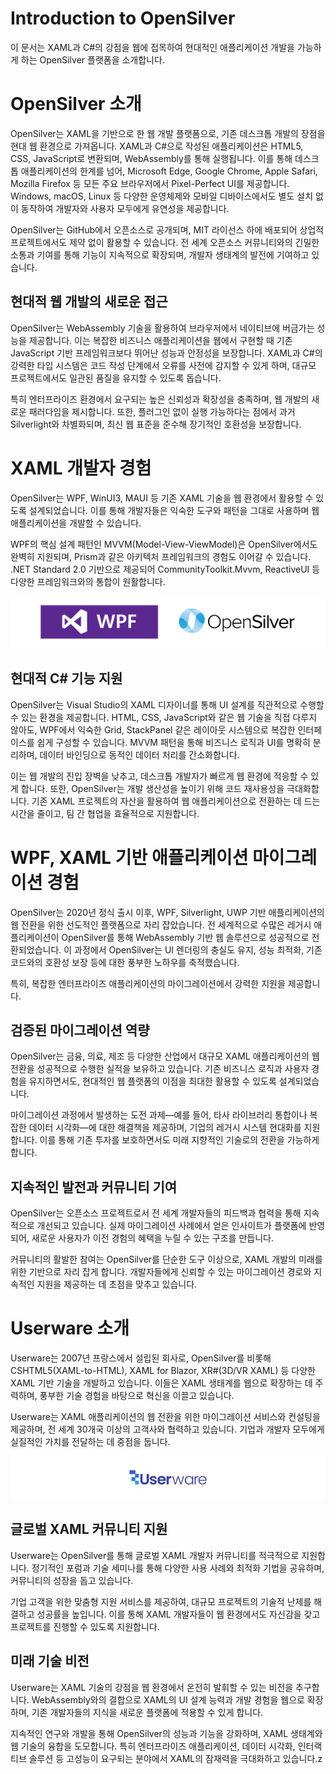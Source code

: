 # Introduction to OpenSilver  
이 문서는 XAML과 C#의 강점을 웹에 접목하여 현대적인 애플리케이션 개발을 가능하게 하는 OpenSilver 플랫폼을 소개합니다.

# OpenSilver 소개  
OpenSilver는 XAML을 기반으로 한 웹 개발 플랫폼으로, 기존 데스크톱 개발의 장점을 현대 웹 환경으로 가져옵니다. XAML과 C#으로 작성된 애플리케이션은 HTML5, CSS, JavaScript로 변환되며, WebAssembly를 통해 실행됩니다. 이를 통해 데스크톱 애플리케이션의 한계를 넘어, Microsoft Edge, Google Chrome, Apple Safari, Mozilla Firefox 등 모든 주요 브라우저에서 Pixel-Perfect UI를 제공합니다. Windows, macOS, Linux 등 다양한 운영체제와 모바일 디바이스에서도 별도 설치 없이 동작하여 개발자와 사용자 모두에게 유연성을 제공합니다.  

OpenSilver는 GitHub에서 오픈소스로 공개되며, MIT 라이선스 하에 배포되어 상업적 프로젝트에서도 제약 없이 활용할 수 있습니다. 전 세계 오픈소스 커뮤니티와의 긴밀한 소통과 기여를 통해 기능이 지속적으로 확장되며, 개발자 생태계의 발전에 기여하고 있습니다.

## 현대적 웹 개발의 새로운 접근  
OpenSilver는 WebAssembly 기술을 활용하여 브라우저에서 네이티브에 버금가는 성능을 제공합니다. 이는 복잡한 비즈니스 애플리케이션을 웹에서 구현할 때 기존 JavaScript 기반 프레임워크보다 뛰어난 성능과 안정성을 보장합니다. XAML과 C#의 강력한 타입 시스템은 코드 작성 단계에서 오류를 사전에 감지할 수 있게 하며, 대규모 프로젝트에서도 일관된 품질을 유지할 수 있도록 돕습니다.  

특히 엔터프라이즈 환경에서 요구되는 높은 신뢰성과 확장성을 충족하며, 웹 개발의 새로운 패러다임을 제시합니다. 또한, 플러그인 없이 실행 가능하다는 점에서 과거 Silverlight와 차별화되며, 최신 웹 표준을 준수해 장기적인 호환성을 보장합니다.

# XAML 개발자 경험  
OpenSilver는 WPF, WinUI3, MAUI 등 기존 XAML 기술을 웹 환경에서 활용할 수 있도록 설계되었습니다. 이를 통해 개발자들은 익숙한 도구와 패턴을 그대로 사용하며 웹 애플리케이션을 개발할 수 있습니다. 

WPF의 핵심 설계 패턴인 MVVM(Model-View-ViewModel)은 OpenSilver에서도 완벽히 지원되며, Prism과 같은 아키텍처 프레임워크의 경험도 이어갈 수 있습니다. .NET Standard 2.0 기반으로 제공되어 CommunityToolkit.Mvvm, ReactiveUI 등 다양한 프레임워크와의 통합이 원활합니다.  

![image](https://raw.githubusercontent.com/UserwareDocumentation/userware-docs/main/images/5901bcf89ae64ebda5d33ea6b58f5cde.png)

## 현대적 C# 기능 지원  
OpenSilver는 Visual Studio의 XAML 디자이너를 통해 UI 설계를 직관적으로 수행할 수 있는 환경을 제공합니다. HTML, CSS, JavaScript와 같은 웹 기술을 직접 다루지 않아도, WPF에서 익숙한 Grid, StackPanel 같은 레이아웃 시스템으로 복잡한 인터페이스를 쉽게 구성할 수 있습니다. MVVM 패턴을 통해 비즈니스 로직과 UI를 명확히 분리하며, 데이터 바인딩으로 동적인 데이터 처리를 간소화합니다.  

이는 웹 개발의 진입 장벽을 낮추고, 데스크톱 개발자가 빠르게 웹 환경에 적응할 수 있게 합니다. 또한, OpenSilver는 개발 생산성을 높이기 위해 코드 재사용성을 극대화합니다. 기존 XAML 프로젝트의 자산을 활용하여 웹 애플리케이션으로 전환하는 데 드는 시간을 줄이고, 팀 간 협업을 효율적으로 지원합니다.

# WPF, XAML 기반 애플리케이션 마이그레이션 경험  
OpenSilver는 2020년 정식 출시 이후, WPF, Silverlight, UWP 기반 애플리케이션의 웹 전환을 위한 선도적인 플랫폼으로 자리 잡았습니다. 전 세계적으로 수많은 레거시 애플리케이션이 OpenSilver를 통해 WebAssembly 기반 웹 솔루션으로 성공적으로 전환되었습니다. 이 과정에서 OpenSilver는 UI 렌더링의 충실도 유지, 성능 최적화, 기존 코드와의 호환성 보장 등에 대한 풍부한 노하우를 축적했습니다.  

특히, 복잡한 엔터프라이즈 애플리케이션의 마이그레이션에서 강력한 지원을 제공합니다.

## 검증된 마이그레이션 역량  
OpenSilver는 금융, 의료, 제조 등 다양한 산업에서 대규모 XAML 애플리케이션의 웹 전환을 성공적으로 수행한 실적을 보유하고 있습니다. 기존 비즈니스 로직과 사용자 경험을 유지하면서도, 현대적인 웹 플랫폼의 이점을 최대한 활용할 수 있도록 설계되었습니다.  

마이그레이션 과정에서 발생하는 도전 과제—예를 들어, 타사 라이브러리 통합이나 복잡한 데이터 시각화—에 대한 해결책을 제공하며, 기업의 레거시 시스템 현대화를 지원합니다. 이를 통해 기존 투자를 보호하면서도 미래 지향적인 기술로의 전환을 가능하게 합니다.

## 지속적인 발전과 커뮤니티 기여  
OpenSilver는 오픈소스 프로젝트로서 전 세계 개발자들의 피드백과 협력을 통해 지속적으로 개선되고 있습니다. 실제 마이그레이션 사례에서 얻은 인사이트가 플랫폼에 반영되어, 새로운 사용자가 이전 경험의 혜택을 누릴 수 있는 구조를 만듭니다.  

커뮤니티의 활발한 참여는 OpenSilver를 단순한 도구 이상으로, XAML 개발의 미래를 위한 기반으로 자리 잡게 합니다. 개발자들에게 신뢰할 수 있는 마이그레이션 경로와 지속적인 지원을 제공하는 데 초점을 맞추고 있습니다.

# Userware 소개  
Userware는 2007년 프랑스에서 설립된 회사로, OpenSilver를 비롯해 CSHTML5(XAML-to-HTML), XAML for Blazor, XR#(3D/VR XAML) 등 다양한 XAML 기반 기술을 개발하고 있습니다. 이들은 XAML 생태계를 웹으로 확장하는 데 주력하며, 풍부한 기술 경험을 바탕으로 혁신을 이끌고 있습니다.  

Userware는 XAML 애플리케이션의 웹 전환을 위한 마이그레이션 서비스와 컨설팅을 제공하며, 전 세계 30개국 이상의 고객사와 협력하고 있습니다. 기업과 개발자 모두에게 실질적인 가치를 전달하는 데 중점을 둡니다.

![image](https://raw.githubusercontent.com/UserwareDocumentation/userware-docs/main/images/604e50ae32954394983ed41dbee25ab8.png)

## 글로벌 XAML 커뮤니티 지원  
Userware는 OpenSilver를 통해 글로벌 XAML 개발자 커뮤니티를 적극적으로 지원합니다. 정기적인 포럼과 기술 세미나를 통해 다양한 사용 사례와 최적화 기법을 공유하며, 커뮤니티의 성장을 돕고 있습니다.  

기업 고객을 위한 맞춤형 지원 서비스를 제공하여, 대규모 프로젝트의 기술적 난제를 해결하고 성공률을 높입니다. 이를 통해 XAML 개발자들이 웹 환경에서도 자신감을 갖고 프로젝트를 진행할 수 있도록 지원합니다.

## 미래 기술 비전  
Userware는 XAML 기술의 강점을 웹 환경에서 온전히 발휘할 수 있는 비전을 추구합니다. WebAssembly와의 결합으로 XAML의 UI 설계 능력과 개발 경험을 웹으로 확장하며, 기존 개발자들의 지식을 새로운 플랫폼에 적용할 수 있게 합니다.  

지속적인 연구와 개발을 통해 OpenSilver의 성능과 기능을 강화하며, XAML 생태계와 웹 기술의 융합을 도모합니다. 특히 엔터프라이즈 애플리케이션, 데이터 시각화, 인터랙티브 솔루션 등 고성능이 요구되는 분야에서 XAML의 잠재력을 극대화하고 있습니다.z